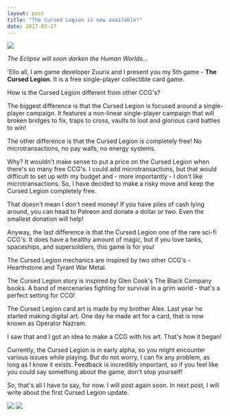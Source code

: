 ```yaml
---
layout: post
title: "The Cursed Legion is now available!"
date: 2017-03-27
---
```


![](http://i.imgur.com/T6IZFIl.png)

*The Eclipse will soon darken the Human Worlds...*

'Ello all, I am game developer Zuurix and I present you my 5th game - **The Cursed Legion**. It is a free single-player collectible card game.

How is the Cursed Legion different from other CCG's?

The biggest difference is that the Cursed Legion is focused around a single-player campaign.
It features a non-linear single-player campaign that will broken bridges to fix, traps to cross, vaults to loot and glorious card battles to win!

The other difference is that the Cursed Legion is completely free! No microtransactions, no pay walls, no energy systems.

Why?
It wouldn't make sense to put a price on the Cursed Legion when there's so many free CCG's.
I could add microtransactions, but that would difficult to set up with my budget and - more importantly - I don't like microtransactions.
So, I have decided to make a risky move and keep the Cursed Legion completely free.

That doesn't mean I don't need money! 
If you have piles of cash lying around, you can head to Patreon and donate a dollar or two.
Even the smallest donation will help!

Anyway, the last difference is that the Cursed Legion one of the rare sci-fi CCG's. It does have a healthy amount of magic, but if you love tanks, spaceships, and supersoldiers, this game is for you!

The Cursed Legion mechanics are inspired by two other CCG's - Hearthstone and Tyrant War Metal.

The Cursed Legion story is inspired by Glen Cook's The Black Company books.
A band of mercenaries fighting for survival in a grim world - that's a perfect setting for CCG!

The Cursed Legion card art is made by my brother Alex.
Last year he started making digital art. One day he made art for a card, that is now known as Operator Nazram.

I saw that and I got an idea to make a CCG with his art.
That's how it began!

Currently, the Cursed Legion is in early alpha, so you might encounter various issues while playing.
But do not worry, I can fix any problem, as long as I know it exists.
Feedback is incredibly important, so if you feel like you could say something about the game, don't stop yourself!

So, that's all I have to say, for now.
I will post again soon.
In next post, I will write about the first Cursed Legion update.

![](http://i.imgur.com/l2KzMzO.png) ![](http://i.imgur.com/BgMGlXF.png)
